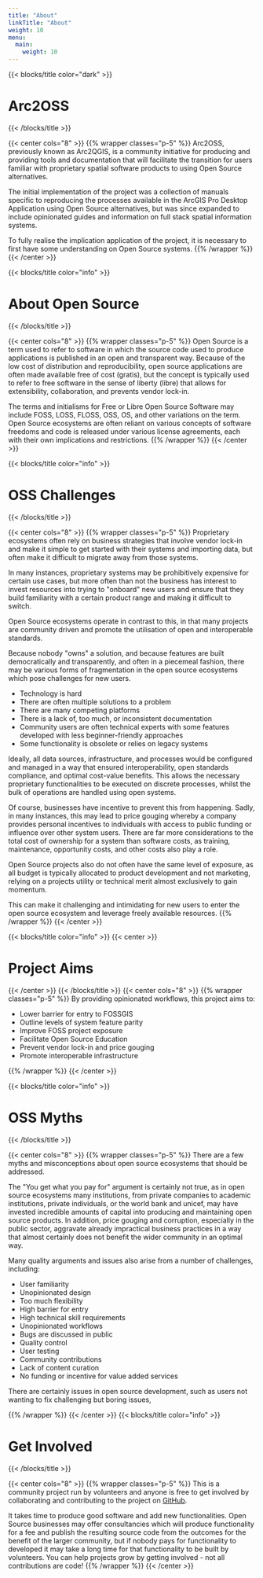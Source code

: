 ```yaml
---
title: "About"
linkTitle: "About"
weight: 10
menu:
  main:
    weight: 10
---
```


{{< blocks/title color="dark" >}}
# Arc2OSS
{{< /blocks/title >}}

{{< center cols="8" >}}
{{% wrapper classes="p-5" %}}
Arc2OSS, previously known as Arc2QGIS, is a community initiative for producing and providing tools and documentation that will facilitate the transition for users familiar with proprietary spatial software products to using Open Source alternatives.

The initial implementation of the project was a collection of manuals specific to reproducing the processes available in the ArcGIS Pro Desktop Application using Open Source alternatives, but was since expanded to include opinionated guides and information on full stack spatial information systems.

To fully realise the implication application of the project, it is necessary to first have some understanding on Open Source systems.
{{% /wrapper %}}
{{< /center >}}

{{< blocks/title color="info" >}}
# About Open Source
{{< /blocks/title >}}

{{< center cols="8" >}}
{{% wrapper classes="p-5" %}}
Open Source is a term used to refer to software in which the source code used to produce applications is published in an open and transparent way. Because of the low cost of distribution and reproducibility, open source applications are often made available free of cost (gratis), but the concept is typically used to refer to free software in the sense of liberty (libre) that allows for extensibility, collaboration, and prevents vendor lock-in.

The terms and initialisms for Free or Libre Open Source Software may include FOSS, LOSS, FLOSS, OSS, OS, and other variations on the term. Open Source ecosystems are often reliant on various concepts of software freedoms and code is released under various license agreements, each with their own implications and restrictions.
{{% /wrapper %}}
{{< /center >}}

{{< blocks/title color="info" >}}
# OSS Challenges
{{< /blocks/title >}}

{{< center cols="8" >}}
{{% wrapper classes="p-5" %}}
Proprietary ecosystems often rely on business strategies that involve vendor lock-in and make it simple to get started with their systems and importing data, but often make it difficult to migrate away from those systems.

In many instances, proprietary systems may be prohibitively expensive for certain use cases, but more often than not the business has interest to invest resources into trying to "onboard" new users and ensure that they build familiarity with a certain product range and making it difficult to switch.

Open Source ecosystems operate in contrast to this, in that many projects are community driven and promote the utilisation of open and interoperable standards.

Because nobody "owns" a solution, and because features are built democratically and transparently, and often in a piecemeal fashion, there may be various forms of fragmentation in the open source ecosystems which pose challenges for new users.

- Technology is hard
- There are often multiple solutions to a problem
- There are many competing platforms
- There is a lack of, too much, or inconsistent documentation
- Community users are often technical experts with some features developed with less beginner-friendly approaches
- Some functionality is obsolete or relies on legacy systems

Ideally, all data sources, infrastructure, and processes would be configured and managed in a way that ensured interoperability, open standards compliance, and optimal cost-value benefits. This allows the necessary proprietary functionalities to be executed on discrete processes, whilst the bulk of operations are handled using open systems.

Of course, businesses have incentive to prevent this from happening. Sadly, in many instances, this may lead to price gouging whereby a company provides personal incentives to individuals with access to public funding or influence over other system users. There are far more considerations to the total cost of ownership for a system than software costs, as training, maintenance, opportunity costs, and other costs also play a role.

Open Source projects also do not often have the same level of exposure, as all budget is typically allocated to product development and not marketing, relying on a projects utility or technical merit almost exclusively to gain momentum.

This can make it challenging and intimidating for new users to enter the open source ecosystem and leverage freely available resources.
{{% /wrapper %}}
{{< /center >}}

{{< blocks/title color="info" >}}
{{< center >}}
# Project Aims
{{< /center >}}
{{< /blocks/title >}}
{{< center cols="8" >}}
{{% wrapper classes="p-5" %}}
By providing opinionated workflows, this project aims to:  

- Lower barrier for entry to FOSSGIS
- Outline levels of system feature parity
- Improve FOSS project exposure
- Facilitate Open Source Education
- Prevent vendor lock-in and price gouging
- Promote interoperable infrastructure

{{% /wrapper %}}
{{< /center >}}

{{< blocks/title color="info" >}}
# OSS Myths
{{< /blocks/title >}}

{{< center cols="8" >}}
{{% wrapper classes="p-5" %}}
There are a few myths and misconceptions about open source ecosystems that should be addressed.

The "You get what you pay for" argument is certainly not true, as in open source ecosystems many institutions, from private companies to academic institutions, private individuals, or the world bank and unicef, may have invested incredible amounts of capital into producing and maintaining open source products. In addition, price gouging and corruption, especially in the public sector, aggravate already impractical business practices in a way that almost certainly does not benefit the wider community in an optimal way.

Many quality arguments and issues also arise from a number of challenges, including:

- User familiarity
- Unopinionated design
- Too much flexibility
- High barrier for entry
- High technical skill requirements
- Unopinionated workflows
- Bugs are discussed in public
- Quality control
- User testing
- Community contributions
- Lack of content curation
- No funding or incentive for value added services

There are certainly issues in open source development, such as users not wanting to fix challenging but boring issues,

{{% /wrapper %}}
{{< /center >}}
{{< blocks/title color="info" >}}

# Get Involved
{{< /blocks/title >}}

{{< center cols="8" >}}
{{% wrapper classes="p-5" %}}
This is a community project run by volunteers and anyone is free to get involved by collaborating and contributing to the project on [GitHub](https://github.com/arc2oss/arc2oss.github.io).  
  
It takes time to produce good software and add new functionalities. Open Source businesses may offer consultancies which will produce functionality for a fee and publish the resulting source code from the outcomes for the benefit of the larger community, but if nobody pays for functionality to developed it may take a long time for that functionality to be built by volunteers. You can help projects grow by getting involved - not all contributions are code!
{{% /wrapper %}}
{{< /center >}}
